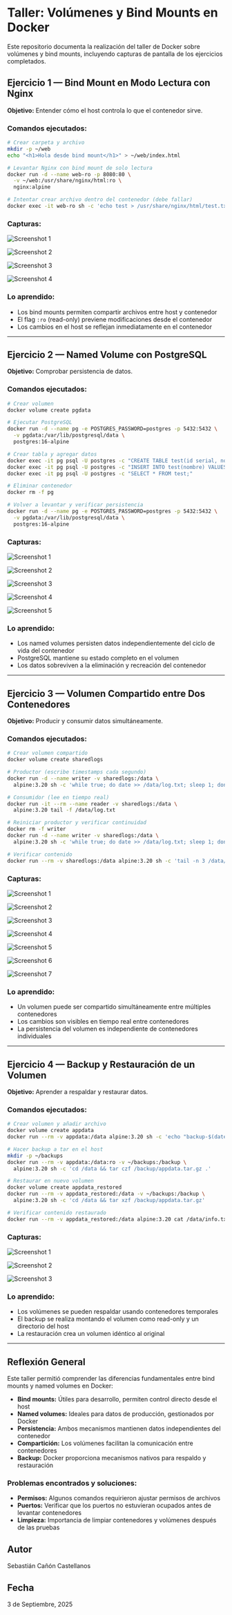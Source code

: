 # Taller: Volúmenes y Bind Mounts en Docker

Este repositorio documenta la realización del taller de Docker sobre volúmenes y bind mounts, incluyendo capturas de pantalla de los ejercicios completados.

## Ejercicio 1 — Bind Mount en Modo Lectura con Nginx

**Objetivo:** Entender cómo el host controla lo que el contenedor sirve.

### Comandos ejecutados:
```bash
# Crear carpeta y archivo
mkdir -p ~/web
echo "<h1>Hola desde bind mount</h1>" > ~/web/index.html

# Levantar Nginx con bind mount de solo lectura
docker run -d --name web-ro -p 8080:80 \
  -v ~/web:/usr/share/nginx/html:ro \
  nginx:alpine

# Intentar crear archivo dentro del contenedor (debe fallar)
docker exec -it web-ro sh -c 'echo test > /usr/share/nginx/html/test.txt'
```

### Capturas:

![Screenshot 1](PUNTO%201/Screenshot%202025-09-03%20at%2011.01.28%E2%80%AFAM.png)

![Screenshot 2](PUNTO%201/Screenshot%202025-09-03%20at%2011.01.33%E2%80%AFAM.png)

![Screenshot 3](PUNTO%201/Screenshot%202025-09-03%20at%2011.01.41%E2%80%AFAM.png)

![Screenshot 4](PUNTO%201/Screenshot%202025-09-03%20at%2011.02.35%E2%80%AFAM.png)

### Lo aprendido:
- Los bind mounts permiten compartir archivos entre host y contenedor
- El flag `:ro` (read-only) previene modificaciones desde el contenedor
- Los cambios en el host se reflejan inmediatamente en el contenedor

---

## Ejercicio 2 — Named Volume con PostgreSQL

**Objetivo:** Comprobar persistencia de datos.

### Comandos ejecutados:
```bash
# Crear volumen
docker volume create pgdata

# Ejecutar PostgreSQL
docker run -d --name pg -e POSTGRES_PASSWORD=postgres -p 5432:5432 \
  -v pgdata:/var/lib/postgresql/data \
  postgres:16-alpine

# Crear tabla y agregar datos
docker exec -it pg psql -U postgres -c "CREATE TABLE test(id serial, nombre text);"
docker exec -it pg psql -U postgres -c "INSERT INTO test(nombre) VALUES ('Ada'),('Linus');"
docker exec -it pg psql -U postgres -c "SELECT * FROM test;"

# Eliminar contenedor
docker rm -f pg

# Volver a levantar y verificar persistencia
docker run -d --name pg -e POSTGRES_PASSWORD=postgres -p 5432:5432 \
  -v pgdata:/var/lib/postgresql/data \
  postgres:16-alpine
```

### Capturas:

![Screenshot 1](PUNTO%202/Screenshot%202025-09-03%20at%2011.08.16%E2%80%AFAM.png)

![Screenshot 2](PUNTO%202/Screenshot%202025-09-03%20at%2011.15.12%E2%80%AFAM.png)

![Screenshot 3](PUNTO%202/Screenshot%202025-09-03%20at%2011.15.20%E2%80%AFAM.png)

![Screenshot 4](PUNTO%202/Screenshot%202025-09-03%20at%2011.17.36%E2%80%AFAM.png)

![Screenshot 5](PUNTO%202/Screenshot%202025-09-03%20at%2011.21.55%E2%80%AFAM.png)

### Lo aprendido:
- Los named volumes persisten datos independientemente del ciclo de vida del contenedor
- PostgreSQL mantiene su estado completo en el volumen
- Los datos sobreviven a la eliminación y recreación del contenedor

---

## Ejercicio 3 — Volumen Compartido entre Dos Contenedores

**Objetivo:** Producir y consumir datos simultáneamente.

### Comandos ejecutados:
```bash
# Crear volumen compartido
docker volume create sharedlogs

# Productor (escribe timestamps cada segundo)
docker run -d --name writer -v sharedlogs:/data \
  alpine:3.20 sh -c 'while true; do date >> /data/log.txt; sleep 1; done'

# Consumidor (lee en tiempo real)
docker run -it --rm --name reader -v sharedlogs:/data \
  alpine:3.20 tail -f /data/log.txt

# Reiniciar productor y verificar continuidad
docker rm -f writer
docker run -d --name writer -v sharedlogs:/data \
  alpine:3.20 sh -c 'while true; do date >> /data/log.txt; sleep 1; done'

# Verificar contenido
docker run --rm -v sharedlogs:/data alpine:3.20 sh -c 'tail -n 3 /data/log.txt'
```

### Capturas:

![Screenshot 1](PUNTO%203/1.png)

![Screenshot 2](PUNTO%203/2.png)

![Screenshot 3](PUNTO%203/3.png)

![Screenshot 4](PUNTO%203/4.png)

![Screenshot 5](PUNTO%203/5.png)

![Screenshot 6](PUNTO%203/6.png)

![Screenshot 7](PUNTO%203/7.png)

### Lo aprendido:
- Un volumen puede ser compartido simultáneamente entre múltiples contenedores
- Los cambios son visibles en tiempo real entre contenedores
- La persistencia del volumen es independiente de contenedores individuales

---

## Ejercicio 4 — Backup y Restauración de un Volumen

**Objetivo:** Aprender a respaldar y restaurar datos.

### Comandos ejecutados:
```bash
# Crear volumen y añadir archivo
docker volume create appdata
docker run --rm -v appdata:/data alpine:3.20 sh -c 'echo "backup-$(date +%F)" > /data/info.txt'

# Hacer backup a tar en el host
mkdir -p ~/backups
docker run --rm -v appdata:/data:ro -v ~/backups:/backup \
  alpine:3.20 sh -c 'cd /data && tar czf /backup/appdata.tar.gz .'

# Restaurar en nuevo volumen
docker volume create appdata_restored
docker run --rm -v appdata_restored:/data -v ~/backups:/backup \
  alpine:3.20 sh -c 'cd /data && tar xzf /backup/appdata.tar.gz'

# Verificar contenido restaurado
docker run --rm -v appdata_restored:/data alpine:3.20 cat /data/info.txt
```

### Capturas:

![Screenshot 1](PUNTO%204/8.png)

![Screenshot 2](PUNTO%204/9.png)

![Screenshot 3](PUNTO%204/10.png)

### Lo aprendido:
- Los volúmenes se pueden respaldar usando contenedores temporales
- El backup se realiza montando el volumen como read-only y un directorio del host
- La restauración crea un volumen idéntico al original

---

## Reflexión General

Este taller permitió comprender las diferencias fundamentales entre bind mounts y named volumes en Docker:

- **Bind mounts:** Útiles para desarrollo, permiten control directo desde el host
- **Named volumes:** Ideales para datos de producción, gestionados por Docker
- **Persistencia:** Ambos mecanismos mantienen datos independientes del contenedor
- **Compartición:** Los volúmenes facilitan la comunicación entre contenedores
- **Backup:** Docker proporciona mecanismos nativos para respaldo y restauración

### Problemas encontrados y soluciones:
- **Permisos:** Algunos comandos requirieron ajustar permisos de archivos
- **Puertos:** Verificar que los puertos no estuvieran ocupados antes de levantar contenedores
- **Limpieza:** Importancia de limpiar contenedores y volúmenes después de las pruebas

## Autor
Sebastián Cañón Castellanos

## Fecha
3 de Septiembre, 2025
